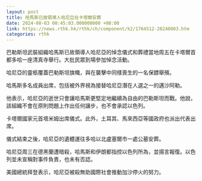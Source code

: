 ```yaml
---
layout: post
title: 哈馬斯已故領導人哈尼亞在卡塔爾安葬
date: 2024-08-03 00:45:03.000000000 +08:00
link: https://news.rthk.hk/rthk/ch/component/k2/1764512-20240803.htm
categories: rthk
---
```


巴勒斯坦武裝組織哈馬斯已故領導人哈尼亞的悼念儀式和葬禮當地周五在卡塔爾首都多哈一座清真寺舉行。大批民眾到場參加悼念活動。

哈尼亞的靈柩覆蓋巴勒斯坦旗幟，與在襲擊中同樣喪生的一名保鏢舉殯。

哈馬斯多名成員出席，包括被外界視為接替哈尼亞潛在人選之一的邁沙阿勒。

他表示，哈尼亞的逝世只會讓哈馬斯更堅定地繼續為自由的巴勒斯坦而戰。他說，該組織不會在原則問題上作出任何讓步，也不會承認以色列。

卡塔爾國家元首塔米姆出席儀式。此外，土耳其、馬來西亞等國政府也派出代表出席。

儀式結束之後，哈尼亞的遺體運往多哈以北盧塞爾市一處公墓安葬。

哈尼亞周三在德黑蘭遭暗殺，哈馬斯和伊朗都指控以色列所為，並揚言報復。以色列並未宣稱對事件負責，也未有否認。

美國總統拜登表示，哈尼亞被殺無助國際社會推動加沙停火的努力。
